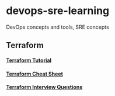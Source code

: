 # devops-sre-learning
DevOps concepts and tools, SRE concepts

## Terraform

#### [Terraform Tutorial](https://github.com/srirymec/devops-sre-learning/blob/main/terraform/terraform-tutorial.md)
#### [Terraform Cheat Sheet](https://github.com/srirymec/devops-sre-learning/blob/main/terraform/terraform-cheat-sheet.md)
#### [Terraform Interview Questions](https://github.com/srirymec/devops-sre-learning/blob/main/terraform/terraform-interview-questsions.md)
